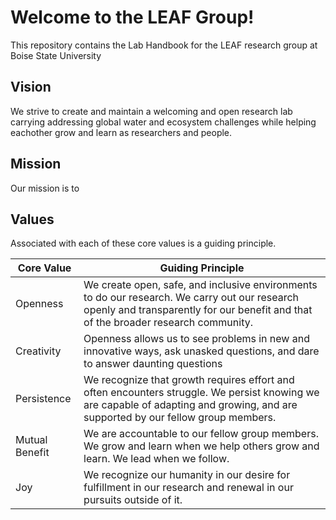 # Welcome to the LEAF Group!

This repository contains the Lab Handbook for the LEAF research group at Boise State University

## Vision

We strive to create and maintain a welcoming and open research lab carrying addressing global water and ecosystem challenges while helping eachother grow and learn as researchers and people.

## Mission

Our mission is to 

## Values

Associated with each of these core values is a guiding principle.

| Core Value | Guiding Principle |
| --- | --- |
| Openness | We create open, safe, and inclusive environments to do our research. We carry out our research openly and transparently for our benefit and that of the broader research community. |
| Creativity | Openness allows us to see problems in new and innovative ways, ask unasked questions, and dare to answer daunting questions |
| Persistence | We recognize that growth requires effort and often encounters struggle. We persist knowing we are capable of adapting and growing, and are supported by our fellow group members. | 
| Mutual Benefit | We are accountable to our fellow group members. We grow and learn when we help others grow and learn. We lead when we follow. |
| Joy | We recognize our humanity in our desire for fulfillment in our research and renewal in our pursuits outside of it. | 

